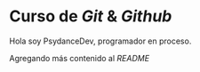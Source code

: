 # Curso de _Git_ & _Github_

Hola soy PsydanceDev, programador en proceso.

Agregando más contenido al _README_
